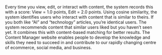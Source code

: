 Every time you view, edit, or interact with content, the system records this with a score: View = 1.0 points, Edit = 2.0 points. Using cosine similarity, the system identifies users who interact with content that is similar to theirs. If you both like “AI” and “technology” articles, you’re identical users. The system recommends content that similar users liked but you haven’t seen yet. It combines this with content-based matching for better results. The Content Manager website enables people to develop the knowledge and skills they need to succeed in and contribute to our rapidly changing centre of ecommerce, social media, and business.
